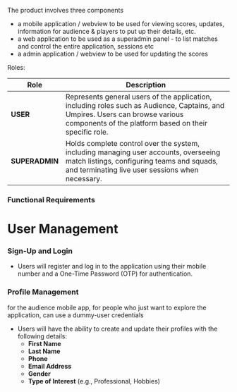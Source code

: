 The product involves three components 

- a mobile application / webview  to be used for viewing scores, updates, information for audience & players to put up their details, etc. 
- a web application to be used as a superadmin panel - to list matches and control the entire application, sessions etc
- a admin application / webview to be used for updating the scores


Roles: 

| **Role**       | **Description**                                                                                                                                                                         |
| -------------- | --------------------------------------------------------------------------------------------------------------------------------------------------------------------------------------- |
| **USER**       | Represents general users of the application, including roles such as Audience, Captains, and Umpires. Users can browse various components of the platform based on their specific role. |
| **SUPERADMIN** | Holds complete control over the system, including managing user accounts, overseeing match listings, configuring teams and squads, and terminating live user sessions when necessary.   |

### Functional Requirements
# **User Management**

### **Sign-Up and Login**

- Users will register and log in to the application using their mobile number and a One-Time Password (OTP) for authentication.

### **Profile Management**

for the audience mobile app, for people who just want to explore the application, can use a dummy-user credentials
- Users will have the ability to create and update their profiles with the following details:
    - **First Name**
    - **Last Name**
    - **Phone**
    - **Email Address**
    - **Gender**
    - **Type of Interest** (e.g., Professional, Hobbies)